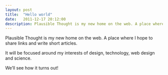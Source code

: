 ```yaml
---
layout: post
title:  "Hello world"
date:   2011-12-17 20:12:00
description: Plausible Thought is my new home on the web. A place where I hope to share links and write short articles.
---
```

Plausible Thought is my new home on the web. A place where I hope to share links and write short articles.

It will be focused around my interests of design, technology, web design and science.

We’ll see how it turns out!